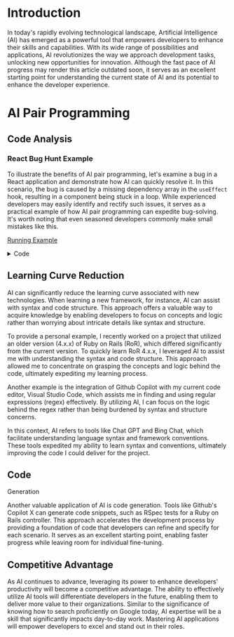 # Introduction

In today's rapidly evolving technological landscape, Artificial Intelligence (AI) has emerged as a powerful tool that empowers developers to enhance their skills and capabilities. With its wide range of possibilities and applications, AI revolutionizes the way we approach development tasks, unlocking new opportunities for innovation. Although the fast pace of AI progress may render this article outdated soon, it serves as an excellent starting point for understanding the current state of AI and its potential to enhance the developer experience.

# AI Pair Programming

## Code Analysis

### React Bug Hunt Example

To illustrate the benefits of AI pair programming, let's examine a bug in a React application and demonstrate how AI can quickly resolve it. In this scenario, the bug is caused by a missing dependency array in the `useEffect` hook, resulting in a component being stuck in a loop. While experienced developers may easily identify and rectify such issues, it serves as a practical example of how AI pair programming can expedite bug-solving. It's worth noting that even seasoned developers commonly make small mistakes like this.

[Running Example](https://1482073.playcode.io/)

<details>
  <summary>Code</summary>

  ```javascript
import React, { useState, useEffect } from 'react';

export function App() {
  const [counter, setCounter] = useState(0);
  const [userData, setUserData] = useState(null);

  useEffect(() => {
    const fetchData = async () => {
      try {
        const response = await fetch('https://api.github.com/users/gabssanto');
        const data = await response.json();
        setUserData(data);
        setCounter(counter + 1)
      } catch (error) {
        console.log('Error fetching data:', error);
      }
    };

    fetchData();

    const interval = setInterval(fetchData, 500); // Fetch data every 0.5 seconds

    return () => clearInterval(interval);
  }); // No dependency array (infinite loop)

  if (!userData) {
    return <div>Loading...</div>;
  }

  return (
    <div>
      <h1>{userData.login}</h1>
      <img src={userData.avatar_url} alt={userData.login} width="200" />
      <p>Followers: {userData.followers}</p>
      <p>Public Repositories: {userData.public_repos}</p>
      Re-renders: {counter}
    </div>
  );
}

export default App;
```
</details>

## Learning Curve Reduction

AI can significantly reduce the learning curve associated with new technologies. When learning a new framework, for instance, AI can assist with syntax and code structure. This approach offers a valuable way to acquire knowledge by enabling developers to focus on concepts and logic rather than worrying about intricate details like syntax and structure.

To provide a personal example, I recently worked on a project that utilized an older version (4.x.x) of Ruby on Rails (RoR), which differed significantly from the current version. To quickly learn RoR 4.x.x, I leveraged AI to assist me with understanding the syntax and code structure. This approach allowed me to concentrate on grasping the concepts and logic behind the code, ultimately expediting my learning process.

Another example is the integration of Github Copilot with my current code editor, Visual Studio Code, which assists me in finding and using regular expressions (regex) effectively. By utilizing AI, I can focus on the logic behind the regex rather than being burdened by syntax and structure concerns.

In this context, AI refers to tools like Chat GPT and Bing Chat, which facilitate understanding language syntax and framework conventions. These tools expedited my ability to learn syntax and conventions, ultimately improving the code I could deliver for the project.

## Code

 Generation

Another valuable application of AI is code generation. Tools like Github's Copilot X can generate code snippets, such as RSpec tests for a Ruby on Rails controller. This approach accelerates the development process by providing a foundation of code that developers can refine and specify for each scenario. It serves as an excellent starting point, enabling faster progress while leaving room for individual fine-tuning.

## Competitive Advantage

As AI continues to advance, leveraging its power to enhance developers' productivity will become a competitive advantage. The ability to effectively utilize AI tools will differentiate developers in the future, enabling them to deliver more value to their organizations. Similar to the significance of knowing how to search proficiently on Google today, AI expertise will be a skill that significantly impacts day-to-day work. Mastering AI applications will empower developers to excel and stand out in their roles.

